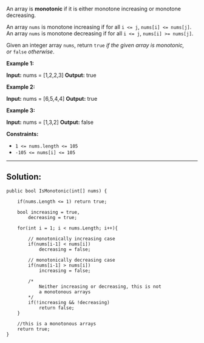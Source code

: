 An array is **monotonic** if it is either monotone increasing or monotone decreasing.

An array `nums` is monotone increasing if for all `i <= j`, `nums[i] <= nums[j]`. An array `nums` is monotone decreasing if for all `i <= j`, `nums[i] >= nums[j]`.

Given an integer array `nums`, return `true` _if the given array is monotonic, or_ `false` _otherwise_.

**Example 1:**

**Input:** nums = [1,2,2,3]
**Output:** true

**Example 2:**

**Input:** nums = [6,5,4,4]
**Output:** true

**Example 3:**

**Input:** nums = [1,3,2]
**Output:** false

**Constraints:**

- `1 <= nums.length <= 105`
- `-105 <= nums[i] <= 105`
---

## **Solution:**

```
public bool IsMonotonic(int[] nums) {

	if(nums.Length <= 1) return true;

	bool increasing = true,
		decreasing = true;

	for(int i = 1; i < nums.Length; i++){

		// monotonically increasing case
		if(nums[i-1] < nums[i])
			decreasing = false;

		// monotonically decreasing case
		if(nums[i-1] > nums[i])
			increasing = false;

		/*
			Neither increasing or decreasing, this is not
			a monotonous arrays
		*/
		if(!increasing && !decreasing)
			return false;
	}

	//this is a monotonous arrays
	return true;
}
```